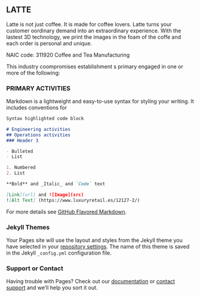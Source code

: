 ## LATTE 
Latte is not just coffee. It is made for coffee lovers. Latte turns your customer oordinary demand into an extraordinary experience. With the lastest 3D technology, we print the images in the foam of the coffe and each order is personal and unique. 

NAIC code: 311920 Coffee and Tea Manufacturing 

This industry coompromises establishment s primary engaged in one or more of the following: 



### PRIMARY ACTIVITIES 

Markdown is a lightweight and easy-to-use syntax for styling your writing. It includes conventions for

```markdown
Syntax highlighted code block

# Engineering activities 
## Operations activities 
### Header 3

- Bulleted
- List

1. Numbered
2. List

**Bold** and _Italic_ and `Code` text

[Link](url) and ![Image](src)
![Alt Text] (https://www.luxuryretail.es/12127-2/)
```

For more details see [GitHub Flavored Markdown](https://guides.github.com/features/mastering-markdown/).

### Jekyll Themes

Your Pages site will use the layout and styles from the Jekyll theme you have selected in your [repository settings](https://github.com/Ainhoa-Urtasun-UPNA/hohr-project-group-assignment-latte/settings/pages). The name of this theme is saved in the Jekyll `_config.yml` configuration file.

### Support or Contact

Having trouble with Pages? Check out our [documentation](https://docs.github.com/categories/github-pages-basics/) or [contact support](https://support.github.com/contact) and we’ll help you sort it out.
